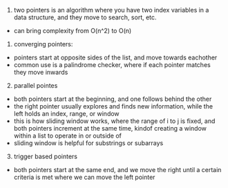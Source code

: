1. two pointers is an algorithm where you have two index variables in a data structure, and they move to search, sort, etc.

 - can bring complexity from O(n^2) to O(n)

 1. converging pointers:
  - pointers start at opposite sides of the list, and move towards eachother
  - common use is a palindrome checker, where if each pointer matches they move inwards

 2. parallel pointes
  - both pointers start at the beginning, and one follows behind the other
  - the right pointer usually explores and finds new information, while the left holds an index, range, or window
  - this is how sliding window works, where the range of i to j is fixed, and both pointers increment at the same time, kindof creating a window within a list to operate in or outside of
   - sliding window is helpful for substrings or subarrays
 
 3. trigger based pointers
  - both pointers start at the same end, and we move the right until a certain criteria is met where we can move the left pointer 